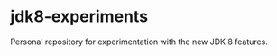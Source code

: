 jdk8-experiments
================

Personal repository for experimentation with the new JDK 8 features.
